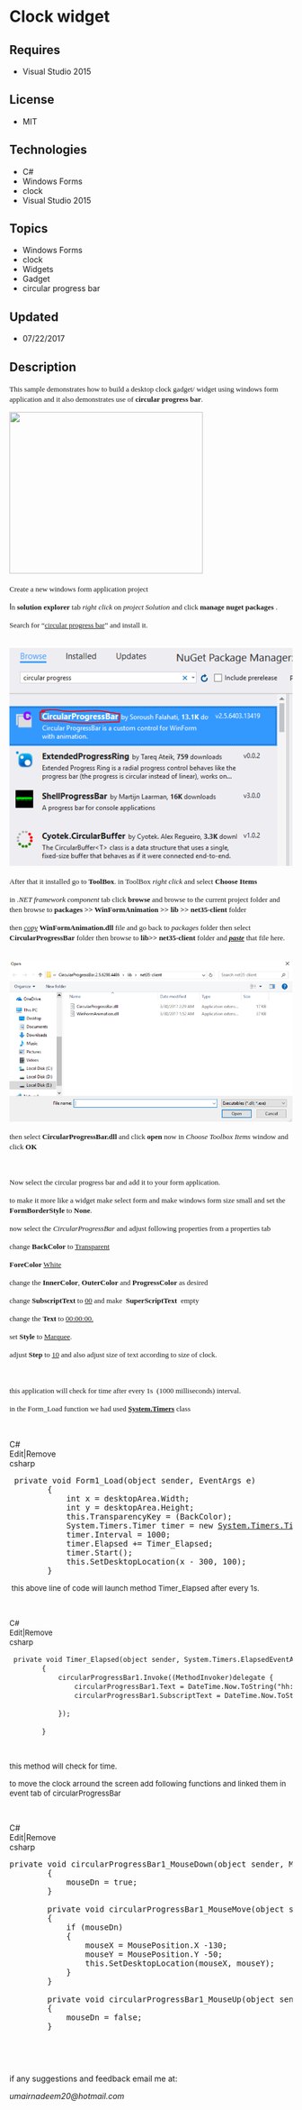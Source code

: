 # Clock widget
## Requires
- Visual Studio 2015
## License
- MIT
## Technologies
- C#
- Windows Forms
- clock
- Visual Studio 2015
## Topics
- Windows Forms
- clock
- Widgets
- Gadget
- circular progress bar
## Updated
- 07/22/2017
## Description

<p><span style="font-family:Calibri; font-size:small">This sample demonstrates how to build a desktop clock gadget/ widget using windows form application and it also demonstrates use of
<strong>circular progress bar</strong>.</span></p>
<p><span style="font-family:Calibri; font-size:small"><img id="175898" src="https://i1.code.msdn.s-msft.com/clock-widget-56214a5b/image/file/175898/1/clock.png" alt="" width="344" height="287"><br>
</span></p>
<p><span style="font-family:Calibri; font-size:small">Create a new windows form application project
</span></p>
<p><span>I</span><span style="font-family:Calibri; font-size:small">n <strong>solution explorer</strong> tab
<em>right click</em> on <em>project Solution</em> and click <strong>manage nuget packages</strong> .</span></p>
<p><span style="font-family:Calibri; font-size:small">Search for &ldquo;<span style="text-decoration:underline">circular progress bar</span>&rdquo; and install it.
</span></p>
<p><span style="font-size:small"><span style="font-family:Times New Roman">&nbsp;</span><span style="font-family:Calibri">&nbsp;<img id="175893" src="175893-nugetpackagemanager.png" alt=""></span></span></p>
<p><span style="font-family:Calibri; font-size:small">After that it installed go to
<strong>ToolBox</strong>. in ToolBox <em>right click</em> and select <strong>Choose Items</strong></span></p>
<p><span style="font-family:Calibri; font-size:small">in <em>.NET framework component</em> tab click
<strong>browse</strong> and browse to the current project folder and then browse to<strong><span>
</span></strong></span><span style="font-family:Calibri; font-size:small"><strong>packages &gt;&gt; WinFormAnimation &gt;&gt; lib &gt;&gt; net35-client</strong> folder</span></p>
<p><span style="font-family:Calibri; font-size:small">then <em><span style="text-decoration:underline">copy</span></em>
<strong>WinFormAnimation.dll</strong> file and go back to <em>packages</em> folder then select
<strong>CircularProgressBar</strong> folder then browse to <strong>lib&gt;&gt; net35-client</strong> folder and
<em><strong><span style="text-decoration:underline">paste</span></strong></em> that file here.</span></p>
<p>&nbsp;<img id="175894" src="175894-selectcircular%201.png" alt=""></p>
<p><span style="font-family:Calibri; font-size:small">then select <strong>CircularProgressBar.dll</strong> and click
<strong>open</strong> now in <em>Choose Toolbox Items</em> window and click <strong>
OK </strong></span></p>
<p>&nbsp;</p>
<p><span style="font-family:Calibri; font-size:small">Now select the circular progress bar and add it to your form application.
</span></p>
<p><span style="font-family:Calibri; font-size:small">to make it more like a widget make select form and make windows form size small and set the
<strong>FormBorderStyle</strong> to <strong>None</strong>.</span></p>
<p><span style="font-family:Calibri; font-size:small">now select the <em>CircularProgressBar</em> and adjust following properties from a properties tab</span></p>
<p><span style="font-family:Calibri"><span style="font-size:small">change <strong>
BackColor</strong> to <span style="text-decoration:underline">Transparent</span></span></span></p>
<p><span style="font-family:Calibri"><span style="font-size:small"><strong>ForeColor</strong>
<span style="text-decoration:underline">White</span></span></span></p>
<p><span style="font-family:Calibri; font-size:small">change the <strong>InnerColor</strong>,
<strong>OuterColor</strong> and <strong>ProgressColor</strong> as desired</span></p>
<p><span style="font-family:Calibri; font-size:small">change <strong>SubscriptText</strong> to
<span style="text-decoration:underline">00</span> and make&nbsp; <strong>SuperScriptText</strong> &nbsp;empty</span></p>
<p><span style="font-family:Calibri"><span style="font-size:small">change the <strong>
Text</strong> to <span style="text-decoration:underline">00:00:00.</span></span></span></p>
<p><span style="font-family:Calibri; font-size:small">set <strong>Style </strong>
to <span style="text-decoration:underline">Marquee</span>.</span></p>
<p><span style="font-family:Calibri; font-size:small">adjust <strong>Step</strong> to
<span style="text-decoration:underline">10</span> and also adjust size of text according to size of clock.</span></p>
<p><span style="font-family:Calibri; font-size:small">&nbsp;</span></p>
<p><span style="font-family:Calibri; font-size:small">this application will check for time after every 1s &nbsp;(1000 milliseconds) interval.</span></p>
<p><span style="font-family:Calibri; font-size:small">in the Form_Load function we had used<strong><span style="color:#0000ff"> <a class="libraryLink" href="https://msdn.microsoft.com/en-US/library/System.Timers.aspx" target="_blank" title="Auto generated link to System.Timers">System.Timers</a></span></strong> class</span></p>
<p><span style="font-family:Calibri; font-size:small">&nbsp;</span></p>
<div class="scriptcode">
<div class="pluginEditHolder" pluginCommand="mceScriptCode">
<div class="title"><span>C#</span></div>
<div class="pluginLinkHolder"><span class="pluginEditHolderLink">Edit</span>|<span class="pluginRemoveHolderLink">Remove</span></div>
<span class="hidden">csharp</span>

<div class="preview">
<pre class="csharp">&nbsp;<span class="cs__keyword">private</span>&nbsp;<span class="cs__keyword">void</span>&nbsp;Form1_Load(<span class="cs__keyword">object</span>&nbsp;sender,&nbsp;EventArgs&nbsp;e)&nbsp;
&nbsp;&nbsp;&nbsp;&nbsp;&nbsp;&nbsp;&nbsp;&nbsp;{&nbsp;
&nbsp;&nbsp;&nbsp;&nbsp;&nbsp;&nbsp;&nbsp;&nbsp;&nbsp;&nbsp;&nbsp;&nbsp;<span class="cs__keyword">int</span>&nbsp;x&nbsp;=&nbsp;desktopArea.Width;&nbsp;
&nbsp;&nbsp;&nbsp;&nbsp;&nbsp;&nbsp;&nbsp;&nbsp;&nbsp;&nbsp;&nbsp;&nbsp;<span class="cs__keyword">int</span>&nbsp;y&nbsp;=&nbsp;desktopArea.Height;&nbsp;
&nbsp;&nbsp;&nbsp;&nbsp;&nbsp;&nbsp;&nbsp;&nbsp;&nbsp;&nbsp;&nbsp;&nbsp;<span class="cs__keyword">this</span>.TransparencyKey&nbsp;=&nbsp;(BackColor);&nbsp;
&nbsp;&nbsp;&nbsp;&nbsp;&nbsp;&nbsp;&nbsp;&nbsp;&nbsp;&nbsp;&nbsp;&nbsp;System.Timers.Timer&nbsp;timer&nbsp;=&nbsp;<span class="cs__keyword">new</span>&nbsp;<a class="libraryLink" href="https://msdn.microsoft.com/en-US/library/System.Timers.Timer.aspx" target="_blank" title="Auto generated link to System.Timers.Timer">System.Timers.Timer</a>();&nbsp;
&nbsp;&nbsp;&nbsp;&nbsp;&nbsp;&nbsp;&nbsp;&nbsp;&nbsp;&nbsp;&nbsp;&nbsp;timer.Interval&nbsp;=&nbsp;<span class="cs__number">1000</span>;&nbsp;
&nbsp;&nbsp;&nbsp;&nbsp;&nbsp;&nbsp;&nbsp;&nbsp;&nbsp;&nbsp;&nbsp;&nbsp;timer.Elapsed&nbsp;&#43;=&nbsp;Timer_Elapsed;&nbsp;
&nbsp;&nbsp;&nbsp;&nbsp;&nbsp;&nbsp;&nbsp;&nbsp;&nbsp;&nbsp;&nbsp;&nbsp;timer.Start();&nbsp;
&nbsp;&nbsp;&nbsp;&nbsp;&nbsp;&nbsp;&nbsp;&nbsp;&nbsp;&nbsp;&nbsp;&nbsp;<span class="cs__keyword">this</span>.SetDesktopLocation(x&nbsp;-&nbsp;<span class="cs__number">300</span>,&nbsp;<span class="cs__number">100</span>);&nbsp;
&nbsp;&nbsp;&nbsp;&nbsp;&nbsp;&nbsp;&nbsp;&nbsp;}</pre>
</div>
</div>
</div>
<p><span style="font-size:small">&nbsp;this above line of code will launch method Timer_Elapsed after every 1s.&nbsp;</span></p>
<p>&nbsp;</p>
<div class="scriptcode">
<div class="pluginEditHolder" pluginCommand="mceScriptCode">
<div class="title"><span style="font-size:small">C#</span></div>
<div class="pluginLinkHolder"><span style="font-size:small"><span class="pluginEditHolderLink">Edit</span>|<span class="pluginRemoveHolderLink">Remove</span></span></div>
<span class="hidden" style="font-size:small">csharp</span>

<div class="preview">
<pre class="js"><span style="font-size:small">&nbsp;private&nbsp;<span class="js__operator">void</span>&nbsp;Timer_Elapsed(object&nbsp;sender,&nbsp;System.Timers.ElapsedEventArgs&nbsp;e)&nbsp;
&nbsp;&nbsp;&nbsp;&nbsp;&nbsp;&nbsp;&nbsp;&nbsp;<span class="js__brace">{</span>&nbsp;
&nbsp;&nbsp;&nbsp;&nbsp;&nbsp;&nbsp;&nbsp;&nbsp;&nbsp;&nbsp;&nbsp;&nbsp;circularProgressBar1.Invoke((MethodInvoker)delegate&nbsp;<span class="js__brace">{</span>&nbsp;
&nbsp;&nbsp;&nbsp;&nbsp;&nbsp;&nbsp;&nbsp;&nbsp;&nbsp;&nbsp;&nbsp;&nbsp;&nbsp;&nbsp;&nbsp;&nbsp;circularProgressBar1.Text&nbsp;=&nbsp;DateTime.Now.ToString(<span class="js__string">&quot;hh:mm:ss&quot;</span>);&nbsp;
&nbsp;&nbsp;&nbsp;&nbsp;&nbsp;&nbsp;&nbsp;&nbsp;&nbsp;&nbsp;&nbsp;&nbsp;&nbsp;&nbsp;&nbsp;&nbsp;circularProgressBar1.SubscriptText&nbsp;=&nbsp;DateTime.Now.ToString(<span class="js__string">&quot;tt&quot;</span>);&nbsp;
&nbsp;
&nbsp;&nbsp;&nbsp;&nbsp;&nbsp;&nbsp;&nbsp;&nbsp;&nbsp;&nbsp;&nbsp;&nbsp;<span class="js__brace">}</span>);&nbsp;
&nbsp;
&nbsp;&nbsp;&nbsp;&nbsp;&nbsp;&nbsp;&nbsp;&nbsp;<span class="js__brace">}</span></span></pre>
</div>
</div>
</div>
<div class="endscriptcode">&nbsp;</div>
<p><span style="font-size:small">this method will check for time.&nbsp;</span></p>
<p><span style="font-size:small">to move the clock arround the screen add following functions and linked them in event tab of circularProgressBar</span></p>
<p><span style="font-size:small">&nbsp;</span></p>
<div class="scriptcode">
<div class="pluginEditHolder" pluginCommand="mceScriptCode">
<div class="title"><span>C#</span></div>
<div class="pluginLinkHolder"><span class="pluginEditHolderLink">Edit</span>|<span class="pluginRemoveHolderLink">Remove</span></div>
<span class="hidden">csharp</span>

<div class="preview">
<pre class="js">private&nbsp;<span class="js__operator">void</span>&nbsp;circularProgressBar1_MouseDown(object&nbsp;sender,&nbsp;MouseEventArgs&nbsp;e)&nbsp;
&nbsp;&nbsp;&nbsp;&nbsp;&nbsp;&nbsp;&nbsp;&nbsp;<span class="js__brace">{</span>&nbsp;
&nbsp;&nbsp;&nbsp;&nbsp;&nbsp;&nbsp;&nbsp;&nbsp;&nbsp;&nbsp;&nbsp;&nbsp;mouseDn&nbsp;=&nbsp;true;&nbsp;
&nbsp;&nbsp;&nbsp;&nbsp;&nbsp;&nbsp;&nbsp;&nbsp;<span class="js__brace">}</span>&nbsp;
&nbsp;
&nbsp;&nbsp;&nbsp;&nbsp;&nbsp;&nbsp;&nbsp;&nbsp;private&nbsp;<span class="js__operator">void</span>&nbsp;circularProgressBar1_MouseMove(object&nbsp;sender,&nbsp;MouseEventArgs&nbsp;e)&nbsp;
&nbsp;&nbsp;&nbsp;&nbsp;&nbsp;&nbsp;&nbsp;&nbsp;<span class="js__brace">{</span>&nbsp;
&nbsp;&nbsp;&nbsp;&nbsp;&nbsp;&nbsp;&nbsp;&nbsp;&nbsp;&nbsp;&nbsp;&nbsp;<span class="js__statement">if</span>&nbsp;(mouseDn)&nbsp;
&nbsp;&nbsp;&nbsp;&nbsp;&nbsp;&nbsp;&nbsp;&nbsp;&nbsp;&nbsp;&nbsp;&nbsp;<span class="js__brace">{</span>&nbsp;
&nbsp;&nbsp;&nbsp;&nbsp;&nbsp;&nbsp;&nbsp;&nbsp;&nbsp;&nbsp;&nbsp;&nbsp;&nbsp;&nbsp;&nbsp;&nbsp;mouseX&nbsp;=&nbsp;MousePosition.X&nbsp;-<span class="js__num">130</span>;&nbsp;
&nbsp;&nbsp;&nbsp;&nbsp;&nbsp;&nbsp;&nbsp;&nbsp;&nbsp;&nbsp;&nbsp;&nbsp;&nbsp;&nbsp;&nbsp;&nbsp;mouseY&nbsp;=&nbsp;MousePosition.Y&nbsp;-<span class="js__num">50</span>;&nbsp;
&nbsp;&nbsp;&nbsp;&nbsp;&nbsp;&nbsp;&nbsp;&nbsp;&nbsp;&nbsp;&nbsp;&nbsp;&nbsp;&nbsp;&nbsp;&nbsp;<span class="js__operator">this</span>.SetDesktopLocation(mouseX,&nbsp;mouseY);&nbsp;
&nbsp;&nbsp;&nbsp;&nbsp;&nbsp;&nbsp;&nbsp;&nbsp;&nbsp;&nbsp;&nbsp;&nbsp;<span class="js__brace">}</span>&nbsp;
&nbsp;&nbsp;&nbsp;&nbsp;&nbsp;&nbsp;&nbsp;&nbsp;<span class="js__brace">}</span>&nbsp;
&nbsp;
&nbsp;&nbsp;&nbsp;&nbsp;&nbsp;&nbsp;&nbsp;&nbsp;private&nbsp;<span class="js__operator">void</span>&nbsp;circularProgressBar1_MouseUp(object&nbsp;sender,&nbsp;MouseEventArgs&nbsp;e)&nbsp;
&nbsp;&nbsp;&nbsp;&nbsp;&nbsp;&nbsp;&nbsp;&nbsp;<span class="js__brace">{</span>&nbsp;
&nbsp;&nbsp;&nbsp;&nbsp;&nbsp;&nbsp;&nbsp;&nbsp;&nbsp;&nbsp;&nbsp;&nbsp;mouseDn&nbsp;=&nbsp;false;&nbsp;
&nbsp;&nbsp;&nbsp;&nbsp;&nbsp;&nbsp;&nbsp;&nbsp;<span class="js__brace">}</span></pre>
</div>
</div>
</div>
<div class="endscriptcode">&nbsp;</div>
<p>&nbsp;</p>
<p>if any suggestions and feedback email me at:</p>
<p><em>umairnadeem20@hotmail.com</em><span style="font-size:small">&nbsp;<br>
</span></p>
<p><span style="font-size:small"><br>
</span></p>
<p><span style="font-size:small"><br>
</span></p>
<p>&nbsp;</p>
<p>&nbsp;</p>
<p>&nbsp;</p>
<p><span style="font-family:Calibri; font-size:small">&nbsp;</span></p>
<p><span style="font-family:Calibri; font-size:small">&nbsp;</span></p>
<p><span style="font-family:Calibri; font-size:small">&nbsp;</span></p>
<p><strong>&nbsp;</strong><em>&nbsp;</em></p>
